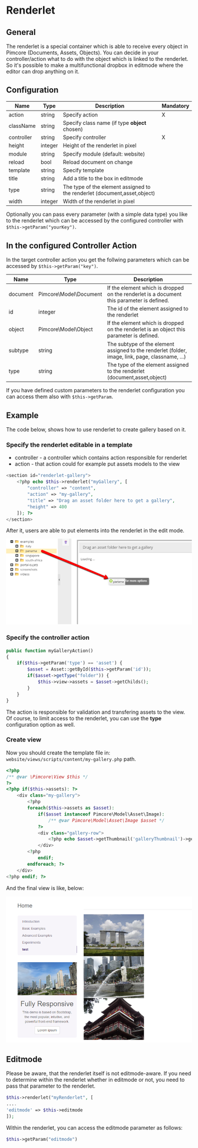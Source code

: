 # Renderlet

## General

The renderlet is a special container which is able to receive every object in Pimcore (Documents, Assets, Objects).
You can decide in your controller/action what to do with the object which is linked to the renderlet.
So it's possible to make a multifunctional dropbox in editmode where the editor can drop anything on it.

## Configuration

| Name         | Type      | Description                                                                 | Mandatory   |
|--------------|-----------|-----------------------------------------------------------------------------|-------------|
| action       | string    | Specify action                                                              | X           |
| className    | string    | Specify class name (if type **object** chosen)                              |             |
| controller   | string    | Specify controller                                                          | X           |
| height       | integer   | Height of the renderlet in pixel                                            |             |
| module       | string    | Specify module (default: website)                                           |             |
| reload       | bool      | Reload document on change                                                   |             |
| template     | string    | Specify template                                                            |             |
| title        | string    | Add a title to the box in editmode                                          |             |
| type         | string    | The type of the element assigned to the renderlet (document,asset,object)   |             |
| width        | integer   | Width of the renderlet in pixel                                             |             |

Optionally you can pass every parameter (with a simple data type) you like to the renderlet which can be accessed by 
the configured controller with ```$this->getParam("yourKey")```.

## In the configured Controller Action

In the target controller action you get the follwing parameters which can be accessed by ```$this->getParam("key")```.

| Name     | Type                   | Description                                                                                      |
|----------|------------------------|--------------------------------------------------------------------------------------------------|
| document | Pimcore\Model\Document | If the element which is dropped on the renderlet is a document this parameter is defined.        |
| id       | integer                | The id of the element assigned to the renderlet                                                  |
| object   | Pimcore\Model\Object   | If the element which is dropped on the renderlet is an object this parameter is defined.         |
| subtype  | string                 | The subtype of the element assigned to the renderlet (folder, image, link, page, classname, ...) |
| type     | string                 | The type of the element assigned to the renderlet (document,asset,object)                        |

If you have defined custom parameters to the renderlet configuration you can access them also with ```$this->getParam```.

## Example

The code below, shows how to use renderlet to create gallery based on it. 

### Specify the renderlet editable in a template

* controller - a controller which contains action responsible for renderlet
* action - that action could for example put assets models to the view

```php
<section id="renderlet-gallery">
    <?php echo $this->renderlet("myGallery", [
        "controller" => "content",
        "action" => "my-gallery",
        "title" => "Drag an asset folder here to get a gallery",
        "height" => 400
    ]); ?>
</section>
```

After it, users are able to put elements into the renderlet in the edit mode.

![Renderlet gallery - editmode](../../img/editables_renderlet_gallery_example_editmode.png)

### Specify the controller action

```php
public function myGalleryAction()
{
    if($this->getParam('type') == 'asset') {
        $asset = Asset::getById($this->getParam('id'));
        if($asset->getType("folder")) {
            $this->view->assets = $asset->getChilds();
        }
    }
}
```

The action is responsible for validation and transfering assets to the view.
Of course, to limit access to the renderlet, you can use the **type** configuration option as well. 

### Create view

Now you should create the template file in: ```website/views/scripts/content/my-gallery.php``` path. 

```php
<?php
/** @var \Pimcore\View $this */
?>
<?php if($this->assets): ?>
    <div class="my-gallery">
        <?php
        foreach($this->assets as $asset):
            if($asset instanceof Pimcore\Model\Asset\Image):
                /** @var Pimcore\Model\Asset\Image $asset */
            ?>
            <div class="gallery-row">
                <?php echo $asset->getThumbnail('galleryThumbnail')->getHTML(); ?>
            </div>
        <?php
            endif;
        endforeach; ?>
    </div>
<?php endif; ?>
```

And the final view is like, below:

![Rendered renderlet - frontend](../../img/editables_renderlet_rendered_view.png)


## Editmode

<div class="notice-box">

Please be aware, that the renderlet itself is not editmode-aware. If you need to determine within the renderlet whether in editmode or not, you need to pass that parameter to the renderlet.

</div>

```php
$this->renderlet("myRenderlet", [
....
'editmode' => $this->editmode
]);
```

Within the renderlet, you can access the editmode parameter as follows:

```php
$this->getParam("editmode")
```